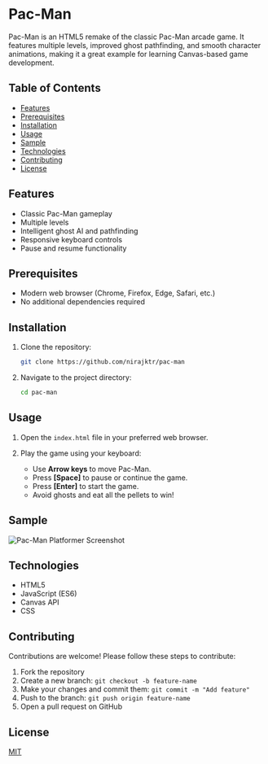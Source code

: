 # Pac-Man

Pac-Man is an HTML5 remake of the classic Pac-Man arcade game. It features multiple levels, improved ghost pathfinding, and smooth character animations, making it a great example for learning Canvas-based game development.

## Table of Contents
- [Features](#features)
- [Prerequisites](#prerequisites)
- [Installation](#installation)
- [Usage](#usage)
- [Sample](#sample)
- [Technologies](#technologies)
- [Contributing](#contributing)
- [License](#license)

## Features
- Classic Pac-Man gameplay
- Multiple levels
- Intelligent ghost AI and pathfinding
- Responsive keyboard controls
- Pause and resume functionality

## Prerequisites
- Modern web browser (Chrome, Firefox, Edge, Safari, etc.)
- No additional dependencies required

## Installation

1. Clone the repository:
   ```bash
   git clone https://github.com/nirajktr/pac-man
   ```

2. Navigate to the project directory:
   ```bash
   cd pac-man
   ```

## Usage

1. Open the `index.html` file in your preferred web browser.

2. Play the game using your keyboard:
   - Use **Arrow keys** to move Pac-Man.
   - Press **[Space]** to pause or continue the game.
   - Press **[Enter]** to start the game.
   - Avoid ghosts and eat all the pellets to win!

## Sample

![Pac-Man Platformer Screenshot](./public/sample.png)

## Technologies
- HTML5
- JavaScript (ES6)
- Canvas API
- CSS

## Contributing

Contributions are welcome! Please follow these steps to contribute:

1. Fork the repository
2. Create a new branch: `git checkout -b feature-name`
3. Make your changes and commit them: `git commit -m "Add feature"`
4. Push to the branch: `git push origin feature-name`
5. Open a pull request on GitHub

## License

[MIT](https://choosealicense.com/licenses/mit/)